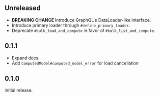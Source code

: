 ## Unreleased
- **BREAKING CHANGE** Introduce GraphQL's DataLoader-like interface.
- Introduce primary loader through `#define_primary_loader`.
- Deprecate `#bulk_load_and_compute` in favor of `#bulk_list_and_compute`.

## 0.1.1

- Expand docs.
- Add `ComputedModel#computed_model_error` for load cancellation

## 0.1.0

Initial release.
